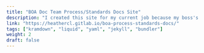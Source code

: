 ```yaml
---
title: "BOA Doc Team Process/Standards Docs Site"
description: "I created this site for my current job because my boss's boss wanted to move away from using OneDrive to host our documentation team's process and standards documents. I had never used a static site generator but wanted to learn, so I volunteered to transfer the Word documents to this Jekyll based site. I used Pandoc to transform the docx documents into markdown, then I reformatted the tables, images, and notes styles to work with the includes included with the theme. I used Tom Johnson's Jekyll documentation theme: https://github.com/tomjoht/documentation-theme-jekyll. This project is located on my GitLab account: https://gitlab.com/heatherCl/boa-process-standards-docs"
link: "https://heathercl.gitlab.io/boa-process-standards-docs/"
tags: ["kramdown", "liquid", "yaml", "jekyll", "bundler"]
weight: 2
draft: false
---
```

